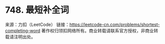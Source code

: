 # 748. 最短补全词

来源：力扣（LeetCode）
链接：https://leetcode-cn.com/problems/shortest-completing-word
著作权归领扣网络所有。商业转载请联系官方授权，非商业转载请注明出处。

